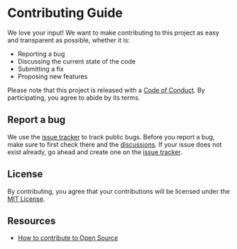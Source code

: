 # Contributing Guide

We love your input! We want to make contributing to this project as easy and transparent as possible, whether it is:

* Reporting a bug
* Discussing the current state of the code
* Submitting a fix
* Proposing new features

Please note that this project is released with a [Code of Conduct][code-of-conduct]. By participating,
you agree to abide by its terms.

## Report a bug

We use the [issue tracker][issues] to track public bugs. Before you report a bug, make sure to first check there and
the [discussions][discussions]. If your issue does not exist already, go ahead and create one on the [issue tracker][issues].

## License

By contributing, you agree that your contributions will be licensed under the [MIT License][license].

## Resources

- [How to contribute to Open Source](https://opensource.guide/how-to-contribute/)

[code-of-conduct]: CODE_OF_CONDUCT.md
[issues]: https://github.com/VanOns/laraberg-nova/issues
[discussions]: https://github.com/VanOns/laraberg-nova/discussions
[license]: LICENSE.md
